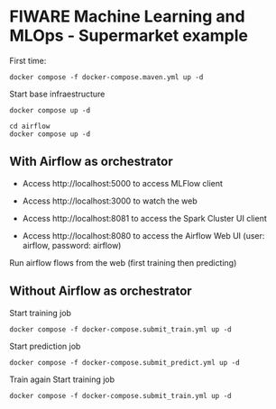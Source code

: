 # FIWARE Machine Learning and MLOps - Supermarket example

First time:
```
docker compose -f docker-compose.maven.yml up -d
```

Start base infraestructure
```
docker compose up -d
```

```
cd airflow
docker compose up -d
```

## With Airflow as orchestrator

- Access http://localhost:5000 to access MLFlow client

- Access http://localhost:3000 to watch the web

- Access http://localhost:8081 to access the Spark Cluster UI client

- Access http://localhost:8080 to access the Airflow Web UI (user: airflow, password: airflow)


Run airflow flows from the web (first training then predicting)


## Without Airflow as orchestrator


Start training job
```
docker compose -f docker-compose.submit_train.yml up -d
```

Start prediction job
```
docker compose -f docker-compose.submit_predict.yml up -d
```

Train again
Start training job
```
docker compose -f docker-compose.submit_train.yml up -d
```

